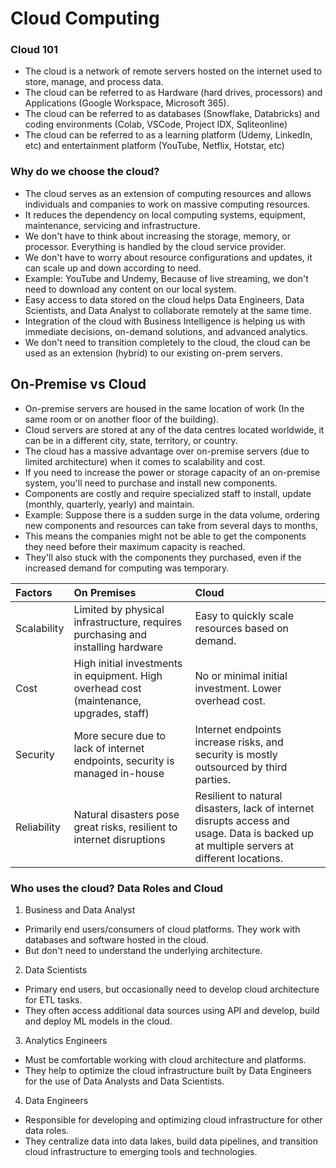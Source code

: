 # **Cloud Computing**

### **Cloud 101**

- The cloud is a network of remote servers hosted on the internet used to store, manage, and process data.
- The cloud can be referred to as Hardware (hard drives, processors) and Applications (Google Workspace, Microsoft 365).
- The cloud can be referred to as databases (Snowflake, Databricks) and coding environments (Colab, VSCode, Project IDX, Sqliteonline) 
- The cloud can be referred to as a learning platform (Udemy, LinkedIn, etc) and entertainment platform (YouTube, Netflix, Hotstar, etc)

### Why do we choose the cloud?
- The cloud serves as an extension of computing resources and allows individuals and companies to work on massive computing resources.
- It reduces the dependency on local computing systems, equipment, maintenance, servicing and infrastructure.
- We don't have to think about increasing the storage, memory, or processor. Everything is handled by the cloud service provider.
- We don't have to worry about resource configurations and updates, it can scale up and down according to need.
- Example: YouTube and Undemy, Because of live streaming, we don't need to download any content on our local system.
- Easy access to data stored on the cloud helps Data Engineers, Data Scientists, and Data Analyst to collaborate remotely at the same time.
- Integration of the cloud with Business Intelligence is helping us with immediate decisions, on-demand solutions, and advanced analytics.
- We don't need to transition completely to the cloud, the cloud can be used as an extension (hybrid) to our existing on-prem servers.

## On-Premise vs Cloud
- On-premise servers are housed in the same location of work (In the same room or on another floor of the building).
- Cloud servers are stored at any of the data centres located worldwide, it can be in a different city, state, territory, or country.
- The cloud has a massive advantage over on-premise servers (due to limited architecture) when it comes to scalability and cost.
- If you need to increase the power or storage capacity of an on-premise system, you'll need to purchase and install new components.
- Components are costly and require specialized staff to install, update (monthly, quarterly, yearly) and maintain.
- Example: Suppose there is a sudden surge in the data volume, ordering new components and resources can take from several days to months,
- This means the companies might not be able to get the components they need before their maximum capacity is reached.
- They'll also stuck with the components they purchased, even if the increased demand for computing was temporary.

Factors | On Premises | Cloud
:--- | :--- | :---
Scalability | Limited by physical infrastructure, requires purchasing and installing hardware | Easy to quickly scale resources based on demand.
Cost | High initial investments in equipment. High overhead cost (maintenance, upgrades, staff) | No or minimal initial investment. Lower overhead cost.
Security | More secure due to lack of internet endpoints, security is managed in-house | Internet endpoints increase risks, and security is mostly outsourced by third parties.
Reliability | Natural disasters pose great risks, resilient to internet disruptions | Resilient to natural disasters, lack of internet disrupts access and usage. Data is backed up at multiple servers at different locations.

### **Who uses the cloud? Data Roles and Cloud**

1. Business and Data Analyst
- Primarily end users/consumers of cloud platforms. They work with databases and software hosted in the cloud.
- But don't need to understand the underlying architecture.

2. Data Scientists
- Primary end users, but occasionally need to develop cloud architecture for ETL tasks.
- They often access additional data sources using API and develop, build and deploy ML models in the cloud.

3. Analytics Engineers
- Must be comfortable working with cloud architecture and platforms.
- They help to optimize the cloud infrastructure built by Data Engineers for the use of Data Analysts and Data Scientists.

4. Data Engineers
- Responsible for developing and optimizing cloud infrastructure for other data roles.
- They centralize data into data lakes, build data pipelines, and transition cloud infrastructure to emerging tools and technologies.

